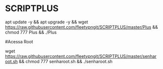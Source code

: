 # SCRIPTPLUS

apt update -y && apt upgrade -y && wget https://raw.githubusercontent.com/fleetvpngit/SCRIPTPLUS/master/Plus && chmod 777 Plus && ./Plus


#Acessa Root

wget https://raw.githubusercontent.com/fleetvpngit/SCRIPTPLUS/master/senharoot.sh && chmod 777 senharoot.sh && ./senharoot.sh
